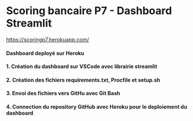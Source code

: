 # Scoring bancaire P7 - Dashboard Streamlit

https://scoringp7.herokuapp.com/

#### Dashboard deployé sur Heroku

#### 1. Création du dashboard sur VSCode avec librairie streamlit
#### 2. Création des fichiers requirements.txt, Procfile et setup.sh
#### 3. Envoi des fichiers vers GitHu avec Git Bash
#### 4. Connection du repository GitHub avec Heroku pour le deploiement du dashboard

